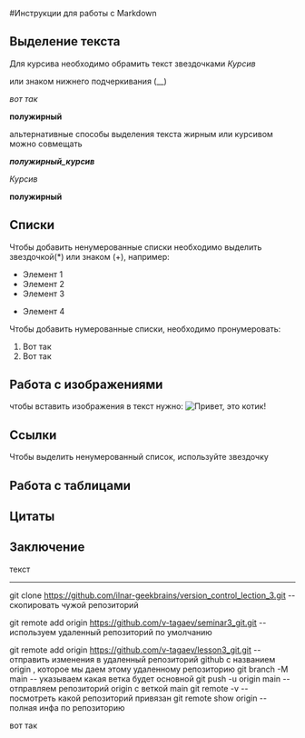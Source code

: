 #Инструкции для работы с Markdown

## Выделение текста
Для курсива необходимо обрамить текст звездочками
*Курсив*

или знаком нижнего подчеркивания (__)

_вот так_

**полужирный**

 альтернативные способы выделения текста жирным или курсивом можно совмещать

_**полужирный_курсив**_

*Курсив*

**полужирный**

## Списки

Чтобы добавить ненумерованные списки необходимо выделить звездочкой(*) или знаком (+), например:
* Элемент 1
* Элемент 2
* Элемент 3
+ Элемент 4

Чтобы добавить нумерованные списки, необходимо пронумеровать:
1. Вот так
2. Вот так 

## Работа с изображениями
чтобы вставить изображения в текст нужно:
![Привет, это котик!](catphoto0521.jpg)

## Ссылки
Чтобы выделить ненумерованный список, используйте звездочку

## Работа с таблицами

## Цитаты

## Заключение

текст



----------------------------------------------------------------------------------------------------------
git clone https://github.com/ilnar-geekbrains/version_control_lection_3.git -- скопировать чужой репозиторий

git remote add origin https://github.com/v-tagaev/seminar3_git.git -- используем удаленный репозиторий по умолчанию

git remote add origin https://github.com/v-tagaev/lesson3_git.git  -- отправить изменения в удаленный
репозиторий github с названием origin , которое мы даем этому удаленному репозиторию
git branch -M main -- указываем какая ветка будет основной
git push -u origin main -- отправляем репозиторий origin с веткой main
git remote -v -- посмотреть какой репозиторий привязан
git remote show origin -- полная инфа по репозиторию

вот так
